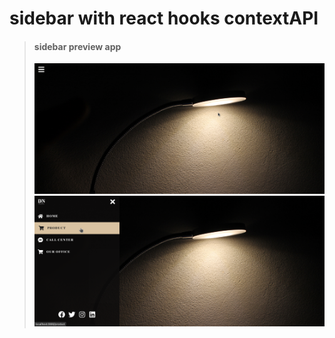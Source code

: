 # sidebar with react hooks contextAPI


> <h4>sidebar preview app </h4>
> <img src='/img/sidebar_2.png'>
> <img src='/img/sidebar_.png'>


